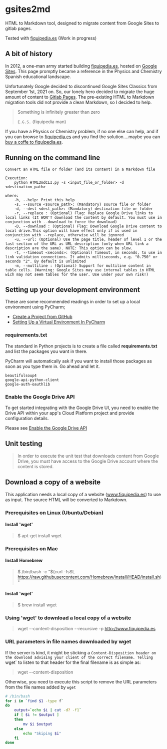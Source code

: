 # gsites2md

HTML to Markdown tool, designed to migrate content from Google Sites to gitlab pages.

Tested with [fiquipedia.es](http://fiquipedia.es) (Work in progress)


## A bit of history
In 2012, a one-man army started building [fiquipedia.es](http://fiquipedia.es), hosted on 
[Google Sites](https://sites.google.com/). This page promptly became a reference in the 
Physics and Chemistry Spanish educational landscape. 

Unfortunately Google decided to discontinued Google Sites Classics from September 1st, 2021 on. 
So, our lonely hero decided to migrate the huge amount of content to 
[Gitlab Pages](https://docs.gitlab.com/ee/user/project/pages/). The pre-existing HTML to Markdown migration 
tools did not provide a clean Markdown, so I decided to help.

> Something is infinitely greater than zero
> 
> `E.G.S.` (fiquipedia man)

If you have a Physics or Chemistry problem, if no one else can help, 
and if you can browse to [fiquipedia.es](http://fiquipedia.es) and you find the solution....maybe you can 
[buy a coffe to fiquipedia.es](https://ko-fi.com/fiquipedia).

## Running on the command line

```
Convert an HTML file or folder (and its content) in a Markdown file

Execution:
	python HTML2mdCLI.py -s <input_file_or_folder> -d <destination_path>
	
where:
	-h, --help: Print this help
	-s, --source <source_path>: (Mandatory) source file or folder
	-d, --dest <dest_path>: (Mandatory) destination file or folder
	-r, --replace : (Optional) Flag: Replace Google Drive links to local links (It WON'T download the content by default. You must use in conjunction with --download to force the download)
	-D, --download : (Optional) Flag: Download Google Drive content to local drive.This option will have effect only if is used in conjunction with --replace, otherwise will be ignored
	-u, --url: (Optional) Use the page title, header of level 1 or the last section of the URL as URL description (only when URL link a description are the same). NOTE: This option can be slow.
	-t, --timeout <seconds>: (Optional) Timeout, in seconds, to use in link validation connections. It admits milliseconds, e.g. "0.750" or seconds "2". By default is unlimited
	-m, --multiline : (Optional) Support for multiline content in table cells. (Warning: Google Sites may use internal tables in HTML wich may not seem tables for the user. Use under your own risk!)	
```
## Setting up your development environment
These are some recommended readings in order to set up a local environment using PyCharm;
   * [Create a Project from GitHub](https://www.jetbrains.com/pycharm/guide/tips/create-project-from-github/)
   * [Setting Up a Virtual Environment In PyCharm](https://arcade.academy/venv_install/index.html)

### requirements.txt
The standard in Python projects is to create a file called **requirements.txt** and list the packages you want in there.

PyCharm will automatically ask if you want to install those packages as soon as you type them in. Go ahead and let it.

```
beautifulsoup4
google-api-python-client
google-auth-oauthlib
```

### Enable the Google Drive API
To get started integrating with the Google Drive UI, you need to enable the Drive API within your app's 
Cloud Platform project and provide configuration details.

Please see [Enable the Google Drive API](https://developers.google.com/drive/api/v3/enable-drive-api)

## Unit testing
> In order to execute the unit test that downloads content from Google Drive, you must have access to the 
> Google Drive account where the content is stored. 

## Download a copy of a website

This application needs a local copy of a website (www.fiquipedia.es) to use as input. The source HTML will be 
converted to Markdown.

### Prerequisites on Linux (Ubuntu/Debian)
#### Install 'wget'
> $ apt-get install wget

### Prerequisites on Mac
#### Install Homebrew
> $ /bin/bash -c "$(curl -fsSL https://raw.githubusercontent.com/Homebrew/install/HEAD/install.sh)"

#### Install 'wget'
> $ brew install wget

### Using 'wget' to download a local copy of a website
> wget --content-disposition --recursive -p http://www.fiquipedia.es

### URL parameters in file names downloaded by wget 


If the server is kind, it might be sticking a `Content-Disposition header on 
the download advising your client of the correct filename. Telling `wget` to 
listen to that header for the final filename is as simple as:

> wget --content-disposition

Otherwise, you need to execute this script to remove the URL parameters from
the file names added by `wget` 

```sh
# /bin/bash
for i in `find $1 -type f`
do
    output=`echo $i | cut -d? -f1`
    if [ $i != $output ]
    then
        mv $i $output
    else
        echo "Skiping $i"
    fi
done
```
